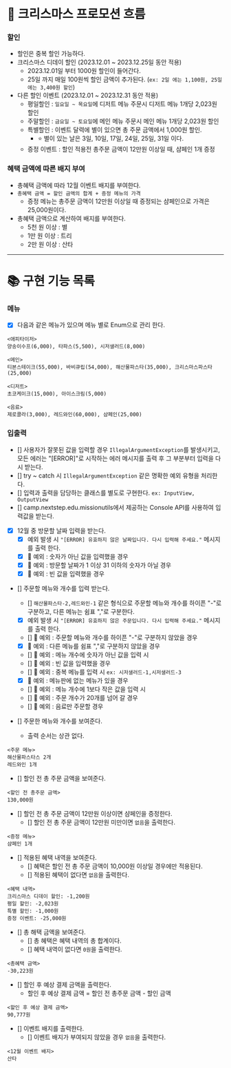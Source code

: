 # 🌳 크리스마스 프로모션 흐름

### 할인
- 할인은 중복 할인 가능하다.
- 크리스마스 디데이 할인 (2023.12.01 ~ 2023.12.25일 동안 적용)
  - 2023.12.01일 부터 1000원 할인이 들어간다.
  - 25일 까지 매일 100원씩 할인 금액이 추가된다. (`ex: 2일 에는 1,100원, 25일에는 3,400원 할인`)
- 다른 할인 이벤트 (2023.12.01 ~ 2023.12.31 동안 적용)
  - 평일할인 : `일요일 ~ 목요일`에 디저트 메뉴 주문시 디저트 메뉴 1개당 2,023원 할인
  - 주말할인 : `금요일 ~ 토요일`에 메인 메뉴 주문시 메인 메뉴 1개당 2,023원 할인
  - 특별할인 : 이벤트 달력에 별이 있으면 총 주문 금액에서 1,000원 할인.
    - ⭐ 별이 있는 날은 3일, 10일, 17일, 24일, 25일, 31일 이다.
  - 증정 이벤트 : 할인 적용전 총주문 금액이 12만원 이상일 때, 샴페인 1개 증정

### 혜택 금액에 따른 배지 부여
- 총혜택 금액에 따라 12월 이벤트 배지를 부여한다.
- `총혜택 금액 = 할인 금액의 합계 + 증정 메뉴의 가격`
  - 증정 메뉴는 총주문 금액이 12만원 이상일 때 증정되는 샴페인으로 가격은 25,000원이다.
- 총혜택 금액으로 계산하여 배지를 부여한다.
  - 5천 원 이상 : 별
  - 1만 원 이상 : 트리
  - 2만 원 이상 : 산타

---
# 📚 구현 기능 목록

### 메뉴
- [x] 다음과 같은 메뉴가 있으며 메뉴 별로 Enum으로 관리 한다.
```agsl
<애피타이저>
양송이수프(6,000), 타파스(5,500), 시저샐러드(8,000)

<메인>
티본스테이크(55,000), 바비큐립(54,000), 해산물파스타(35,000), 크리스마스파스타(25,000)

<디저트>
초코케이크(15,000), 아이스크림(5,000)

<음료>
제로콜라(3,000), 레드와인(60,000), 샴페인(25,000)
```

### 입출력
- [] 사용자가 잘못된 값을 입력할 경우 `IllegalArgumentException`를 발생시키고, 모든 에러는 "[ERROR]"로 시작하는 에러 메시지를 출력 후 그 부분부터 입력을 다시 받는다.
- [] try ~ catch 시 `IllegalArgumentException` 같은 명확한 예외 유형을 처리한다.
- [] 입력과 출력을 담당하는 클래스를 별도로 구현한다. `ex: InputView, OutputView`
- [] camp.nextstep.edu.missionutils에서 제공하는 Console API를 사용하여 입력값을 받는다.

- [x] 12월 중 방문할 날짜 입력을 받는다.
  - [x] 예외 발생 시 `"[ERROR] 유효하지 않은 날짜입니다. 다시 입력해 주세요."` 메시지를 출력 한다.
  - [x] 🚫 예외 : 숫자가 아닌 값을 입력했을 경우
  - [x] 🚫 예외 : 방문할 날짜가 1 이상 31 이하의 숫자가 아닐 경우
  - [x] 🚫 예외 : 빈 값을 입력했을 경우 

- [] 주문할 메뉴와 개수를 입력 받는다.
  - [] `해산물파스타-2,레드와인-1` 같은 형식으로 주문할 메뉴와 개수를 하이픈 "-"로 구분하고, 다른 메뉴는 쉼표 ","로 구분한다.
  - [x] 예외 발생 시 `"[ERROR] 유효하지 않은 주문입니다. 다시 입력해 주세요."` 메시지를 출력 한다.
  - [] 🚫 예외 : 주문할 메뉴와 개수를 하이픈 "-"로 구분하지 않았을 경우 
  - [x] 🚫 예외 : 다른 메뉴를 쉼표 ","로 구분하지 않았을 경우
  - [] 🚫 예외 : 메뉴 개수에 숫자가 아닌 값을 입력 시 
  - [] 🚫 예외 : 빈 값을 입력했을 경우
  - [] 🚫 예외 : 중복 메뉴를 입력 시 `ex: 시저샐러드-1,시저샐러드-3`
  - [x] 🚫 예외 : 메뉴판에 없는 메뉴가 있을 경우
  - [] 🚫 예외 : 메뉴 개수에 1보다 작은 값을 입력 시 
  - [] 🚫 예외 : 주문 개수가 20개를 넘어 갈 경우 
  - [] 🚫 예외 : 음료만 주문할 경우 

- [] 주문한 메뉴와 개수를 보여준다. 
  - 출력 순서는 상관 없다.
```agsl
<주문 메뉴>
해산물파스타스 2개
레드와인 1개
```

- [] 할인 전 총 주문 금액을 보여준다.
```agsl
<할인 전 총주문 금액>
130,000원
```

- [] 할인 전 총 주문 금액이 12만원 이상이면 샴페인을 증정한다.
  - [] 할인 전 총 주문 금액이 12만원 미만이면 `없음`을 출력한다.
```agsl
<증정 메뉴>
샴페인 1개
```

- [] 적용된 혜택 내역을 보여준다.
  - [] 혜택은 할인 전 총 주문 금액이 10,000원 이상일 경우에만 적용된다.
  - [] 적용된 혜택이 없다면 `없음`을 출력한다.
```agsl
<혜택 내역>
크리스마스 디데이 할인: -1,200원
평일 할인: -2,023원
특별 할인: -1,000원
증정 이벤트: -25,000원
```

- [] 총 해택 금액을 보여준다.
  - [] 총 혜택은 혜택 내역의 총 합계이다.
  - [] 혜택 내역이 없다면 `0원`을 출력한다.
```agsl
<총혜택 금액>
-30,223원
```

- [] 할인 후 예상 결제 금액을 출력한다.
  - 할인 후 예상 결제 금액 = 할인 전 총주문 금액 - 할인 금액
```agsl
<할인 후 예상 결제 금액>
90,777원
```

- [] 이벤트 배지를 출력한다.
  - [] 이벤트 배지가 부여되지 않았을 경우 `없음`을 출력한다.
```agsl
<12월 이벤트 배지>
산타
```